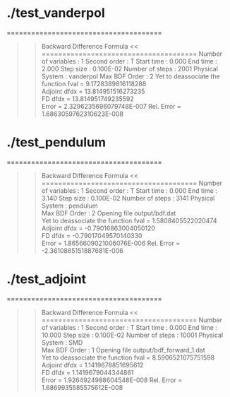 # ./test_vanderpol

======================================
 >>   Backward Difference Formula    << 
 ======================================
  >> Number of variables    :    1
  >> Second order           : T
  >> Start time             :    0.000
  >> End time               :    2.000
  >> Step size              : 0.100E-02
  >> Number of steps        :       2001
  >> Physical System        : vanderpol 
  >> Max BDF Order          :    2
 Yet to deassociate the function
 fval         =   9.1728389816118288     
 Adjoint dfdx =   13.814951516273235     
 FD      dfdx =   13.814951749235592     
 Error        =   2.3296235696079748E-007
 Rel. Error   =   1.6863059762310623E-008

# ./test_pendulum

======================================
 >>   Backward Difference Formula    << 
 ======================================
  >> Number of variables    :    1
  >> Second order           : T
  >> Start time             :    0.000
  >> End time               :    3.140
  >> Step size              : 0.100E-02
  >> Number of steps        :       3141
  >> Physical System        : pendulum  
  >> Max BDF Order          :    2
  >> Opening file output/bdf.dat                  
 Yet to deassociate the function
 fval         =    1.5808405522020474     
 Adjoint dfdx =  -0.79016863004050120     
 FD      dfdx =  -0.79017049570140330     
 Error        =    1.8656609021006076E-006
 Rel. Error   =   -2.3610865151887681E-006

# ./test_adjoint

 ======================================
 >>   Backward Difference Formula    << 
 ======================================
  >> Number of variables    :    1
  >> Second order           : T
  >> Start time             :    0.000
  >> End time               :   10.000
  >> Step size              : 0.100E-02
  >> Number of steps        :      10001
  >> Physical System        : SMD       
  >> Max BDF Order          :    1
  >> Opening file output/bdf_forward_1.dat        
 Yet to deassociate the function
 fval         =   8.5906521075751598     
 Adjoint dfdx =   1.1419678851695612     
 FD      dfdx =   1.1419679044344861     
 Error        =   1.9264924988604548E-008
 Rel. Error   =   1.6869935585575612E-008
